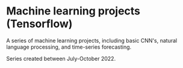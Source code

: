 # Machine learning projects (Tensorflow)


A series of machine learning projects, including basic CNN's, natural language processing, and time-series forecasting.

Series created between July-October 2022.

